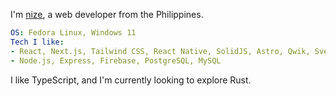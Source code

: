 I'm [nize](https://nize.foo), a web developer from the Philippines.

```yaml
OS: Fedora Linux, Windows 11
Tech I like:
- React, Next.js, Tailwind CSS, React Native, SolidJS, Astro, Qwik, Svelte
- Node.js, Express, Firebase, PostgreSQL, MySQL
```

I like TypeScript, and I'm currently looking to explore Rust.
